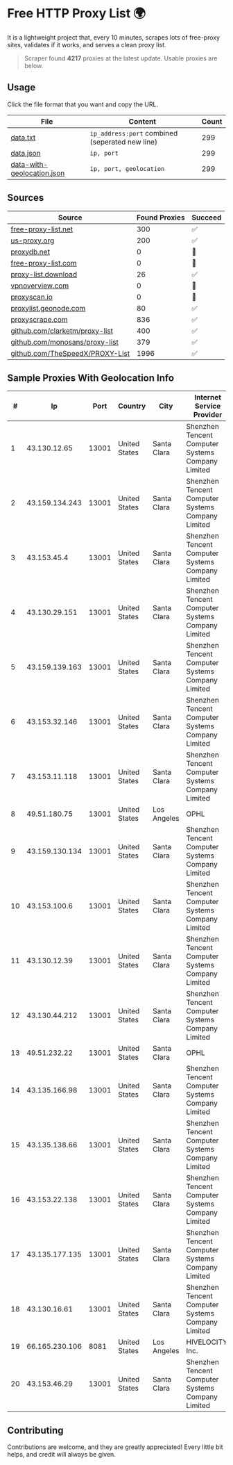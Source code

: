 
# Free HTTP Proxy List 🌍

It is a lightweight project that, every 10 minutes, scrapes lots of free-proxy sites, validates if it works, and serves a clean proxy list.


> Scraper found **4217** proxies at the latest update. Usable proxies are below.

## Usage

Click the file format that you want and copy the URL.


|File|Content|Count|
|----|-------|-----|
|[data.txt](https://raw.githubusercontent.com/themiralay/Proxy-List-World/master/data.txt)|`ip_address:port` combined (seperated new line)|299|
|[data.json](https://raw.githubusercontent.com/themiralay/Proxy-List-World/master/data.json)|`ip, port`|299|
|[data-with-geolocation.json](https://raw.githubusercontent.com/themiralay/Proxy-List-World/master/data-with-geolocation.json)|`ip, port, geolocation`|299|

## Sources

|Source|Found Proxies|Succeed|
|------|-------------|-------|
|[free-proxy-list.net](https://free-proxy-list.net)|300|✅|
|[us-proxy.org](https://www.us-proxy.org)|200|✅|
|[proxydb.net](http://proxydb.net)|0|🚫|
|[free-proxy-list.com](https://free-proxy-list.com/?page=&port=&type%5B%5D=http&type%5B%5D=https&up_time=0&search=Search)|0|🚫|
|[proxy-list.download](https://www.proxy-list.download/HTTP)|26|✅|
|[vpnoverview.com](https://vpnoverview.com/privacy/anonymous-browsing/free-proxy-servers)|0|🚫|
|[proxyscan.io](https://www.proxyscan.io)|0|🚫|
|[proxylist.geonode.com](https://proxylist.geonode.com/api/proxy-list?limit=300&page=1&sort_by=lastChecked&sort_type=desc&protocols=http,https)|80|✅|
|[proxyscrape.com](https://api.proxyscrape.com/v2/?request=displayproxies&protocol=http&timeout=10000&country=all&ssl=all&anonymity=all)|836|✅|
|[github.com/clarketm/proxy-list](https://raw.githubusercontent.com/clarketm/proxy-list/master/proxy-list-raw.txt)|400|✅|
|[github.com/monosans/proxy-list](https://raw.githubusercontent.com/monosans/proxy-list/main/proxies/http.txt)|379|✅|
|[github.com/TheSpeedX/PROXY-List](https://raw.githubusercontent.com/TheSpeedX/PROXY-List/master/http.txt)|1996|✅|


## Sample Proxies With Geolocation Info

|#|Ip|Port|Country|City|Internet Service Provider|
|-|--|----|-------|----|-------------------------|
|1|43.130.12.65|13001|United States|Santa Clara|Shenzhen Tencent Computer Systems Company Limited|
|2|43.159.134.243|13001|United States|Santa Clara|Shenzhen Tencent Computer Systems Company Limited|
|3|43.153.45.4|13001|United States|Santa Clara|Shenzhen Tencent Computer Systems Company Limited|
|4|43.130.29.151|13001|United States|Santa Clara|Shenzhen Tencent Computer Systems Company Limited|
|5|43.159.139.163|13001|United States|Santa Clara|Shenzhen Tencent Computer Systems Company Limited|
|6|43.153.32.146|13001|United States|Santa Clara|Shenzhen Tencent Computer Systems Company Limited|
|7|43.153.11.118|13001|United States|Santa Clara|Shenzhen Tencent Computer Systems Company Limited|
|8|49.51.180.75|13001|United States|Los Angeles|OPHL|
|9|43.159.130.134|13001|United States|Santa Clara|Shenzhen Tencent Computer Systems Company Limited|
|10|43.153.100.6|13001|United States|Santa Clara|Shenzhen Tencent Computer Systems Company Limited|
|11|43.130.12.39|13001|United States|Santa Clara|Shenzhen Tencent Computer Systems Company Limited|
|12|43.130.44.212|13001|United States|Santa Clara|Shenzhen Tencent Computer Systems Company Limited|
|13|49.51.232.22|13001|United States|Santa Clara|OPHL|
|14|43.135.166.98|13001|United States|Santa Clara|Shenzhen Tencent Computer Systems Company Limited|
|15|43.135.138.66|13001|United States|Santa Clara|Shenzhen Tencent Computer Systems Company Limited|
|16|43.153.22.138|13001|United States|Santa Clara|Shenzhen Tencent Computer Systems Company Limited|
|17|43.135.177.135|13001|United States|Santa Clara|Shenzhen Tencent Computer Systems Company Limited|
|18|43.130.16.61|13001|United States|Santa Clara|Shenzhen Tencent Computer Systems Company Limited|
|19|66.165.230.106|8081|United States|Los Angeles|HIVELOCITY, Inc.|
|20|43.153.46.29|13001|United States|Santa Clara|Shenzhen Tencent Computer Systems Company Limited|



## Contributing

Contributions are welcome, and they are greatly appreciated! Every
little bit helps, and credit will always be given.

